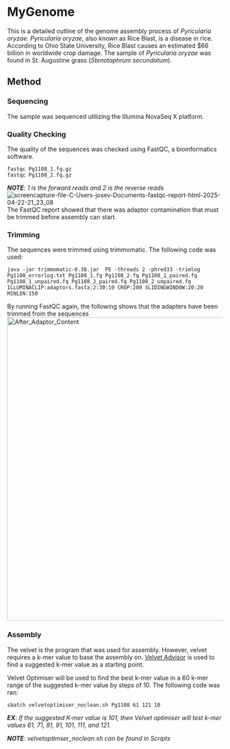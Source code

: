 # MyGenome
This is a detailed outline of the genome assembly process of <em>Pyricularia oryzae</em>. <em>Pyricularia oryzae</em>, also known as Rice Blast, is a disease in rice. According to Ohio State University, Rice Blast causes an estimated $66 billion in worldwide crop damage. The sample of <em>Pyricularia oryzae</em> was found in St. Augustine grass (<em>Stenotaphrum secundatum</em>).
## Method
### Sequencing 
The sample was sequenced utilizing the Illumina NovaSeq X platform.
### Quality Checking
The quality of the sequences was checked using FastQC, a bioinformatics software.
```
fastqc Pg1108_1.fq.gz
fastqc Pg1108_2.fq.gz
```
<em><b>NOTE</b>: 1 is the forward reads and 2 is the reverse reads</em>
![screencapture-file-C-Users-josev-Documents-fastqc-report-html-2025-04-22-21_23_08](https://github.com/user-attachments/assets/acd9f243-c14d-4820-a1e6-f5ff9651c406)
The FastQC report showed that there was adaptor contamination that must be trimmed before assembly can start.
### Trimming
The sequences were trimmed using trimmomatic. The following code was used:
```
java -jar trimmomatic-0.38.jar  PE -threads 2 -phred33 -trimlog Pg1108_errorlog.txt Pg1108_1.fq Pg1108_2.fq Pg1108_1_paired.fq Pg1108_1_unpaired.fq Pg1108_2_paired.fq Pg1108_2_unpaired.fq ILLUMINACLIP:adaptors.fasta:2:30:10 CROP:280 SLIDINGWINDOW:20:20 MINLEN:150
```
By running FastQC again, the following shows that the adapters have been trimmed from the sequences 
<img width="706" alt="After_Adaptor_Content" src="https://github.com/user-attachments/assets/0c82b63c-f154-4a61-b1e1-e103b0a58aba" />
### Assembly
The velvet is the program that was used for assembly. However, velvet requires a k-mer value to base the assembly on. <a href = https://dna.med.monash.edu/~torsten/velvet_advisor/> Velvet Advisor</a> is used to find a suggested k-mer value as a starting point.

Velvet Optimiser will be used to find the best k-mer value in a 60 k-mer range of the suggested k-mer value by steps of 10. The following code was ran:
```
sbatch velvetoptimiser_noclean.sh Pg1108 61 121 10
```
<em><b>EX</b>: If the suggested K-mer value is 101, then Velvet optimiser will test k-mer values 61, 71, 81, 91, 101, 111, and 121.</em>

<em><b>NOTE</b>: velvetoptimser_noclean.sh can be found in Scripts </em>






